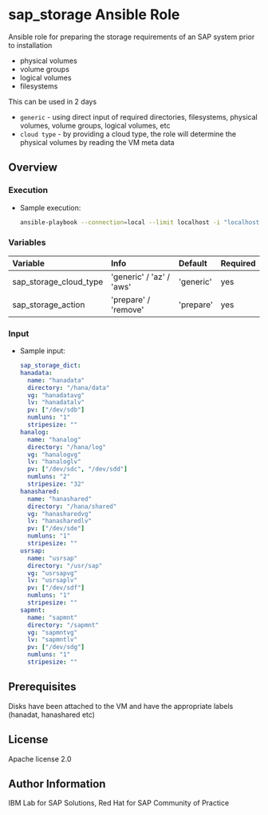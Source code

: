 # sap_storage Ansible Role

Ansible role for preparing the storage requirements of an SAP system prior to installation

- physical volumes
- volume groups
- logical volumes
- filesystems

This can be used in 2 days

- `generic` - using direct input of required directories, filesystems, physical volumes, volume groups, logical volumes, etc
- `cloud type` - by providing a cloud type, the role will determine the physical volumes by reading the VM meta data

## Overview

### Execution

- Sample execution:

  ```bash
  ansible-playbook --connection=local --limit localhost -i "localhost," sap-storage.yml -e "@input_file.yml"
  ```

### Variables

| **Variable**           | **Info**                 | **Default** | **Required** |
| :--------------------- | :----------------------- | :---------- | :----------- |
| sap_storage_cloud_type | 'generic' / 'az' / 'aws' | 'generic'   | yes          |
| sap_storage_action     | 'prepare' / 'remove'     | 'prepare'   | yes          |

### Input

- Sample input:

  ```yaml
  sap_storage_dict:
  hanadata:
    name: "hanadata"
    directory: "/hana/data"
    vg: "hanadatavg"
    lv: "hanadatalv"
    pv: ["/dev/sdb"]
    numluns: "1"
    stripesize: ""
  hanalog:
    name: "hanalog"
    directory: "/hana/log"
    vg: "hanalogvg"
    lv: "hanaloglv"
    pv: ["/dev/sdc", "/dev/sdd"]
    numluns: "2"
    stripesize: "32"
  hanashared:
    name: "hanashared"
    directory: "/hana/shared"
    vg: "hanasharedvg"
    lv: "hanasharedlv"
    pv: ["/dev/sde"]
    numluns: "1"
    stripesize: ""
  usrsap:
    name: "usrsap"
    directory: "/usr/sap"
    vg: "usrsapvg"
    lv: "usrsaplv"
    pv: ["/dev/sdf"]
    numluns: "1"
    stripesize: ""
  sapmnt:
    name: "sapmnt"
    directory: "/sapmnt"
    vg: "sapmntvg"
    lv: "sapmntlv"
    pv: ["/dev/sdg"]
    numluns: "1"
    stripesize: ""
  ```

## Prerequisites

Disks have been attached to the VM and have the appropriate labels (hanadat, hanashared etc)

## License

Apache license 2.0

## Author Information

IBM Lab for SAP Solutions, Red Hat for SAP Community of Practice
